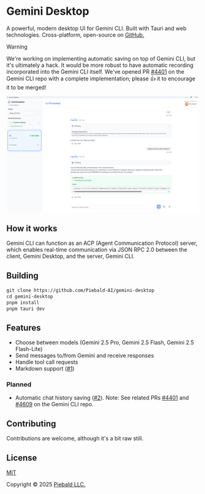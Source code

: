 # Gemini Desktop

A powerful, modern desktop UI for Gemini CLI.  Built with Tauri and web technologies.  Cross-platform, open-source on [GitHub.](https://github.com/Piebald-AI/gemini-desktop)

> [!WARNING]
> We're working on implementing automatic saving on top of Gemini CLI, but it's ultimately a hack.  It would be more robust to have automatic recording incorporated into the Gemini CLI itself.  We've opened PR [#4401](https://github.com/google-gemini/gemini-cli/pull/4401) on the Gemini CLI repo with a complete implementation; please :+1: it to encourage it to be merged!

![Screenshot of Gemini Desktop](./assets/screenshot.png)

## How it works

Gemini CLI can function as an ACP (Agent Communication Protocol) server, which enables real-time communication via JSON RPC 2.0 between the client, Gemini Desktop, and the server, Gemini CLI.

## Building

```
git clone https://github.com/Piebald-AI/gemini-desktop
cd gemini-desktop
pnpm install
pnpm tauri dev
```

## Features

- Choose between models (Gemini 2.5 Pro, Gemini 2.5 Flash, Gemini 2.5 Flash-Lite)
- Send messages to/from Gemini and receive responses
- Handle tool call requests
- Markdown support ([#1](https://github.com/Piebald-AI/gemini-desktop/issues/1))

### Planned

- Automatic chat history saving ([#2](https://github.com/Piebald-AI/gemini-desktop/issues/1)).  Note: See related PRs [#4401](https://github.com/google-gemini/gemini-cli/pull/4401) and [#4609](https://github.com/google-gemini/gemini-cli/pull/4609) on the Gemini CLI repo.

## Contributing

Contributions are welcome, although it's a bit raw still.

## License

[MIT](./LICENSE)

Copyright © 2025 [Piebald LLC.](https://piebald.ai)
